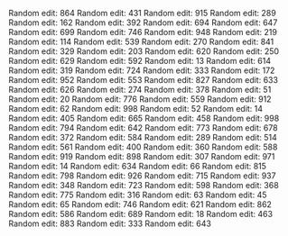 
Random edit: 864
Random edit: 431
Random edit: 915
Random edit: 289
Random edit: 162
Random edit: 392
Random edit: 694
Random edit: 647
Random edit: 699
Random edit: 746
Random edit: 948
Random edit: 219
Random edit: 114
Random edit: 539
Random edit: 270
Random edit: 841
Random edit: 329
Random edit: 203
Random edit: 620
Random edit: 250
Random edit: 629
Random edit: 592
Random edit: 13
Random edit: 614
Random edit: 319
Random edit: 724
Random edit: 333
Random edit: 172
Random edit: 952
Random edit: 553
Random edit: 827
Random edit: 633
Random edit: 626
Random edit: 274
Random edit: 378
Random edit: 51
Random edit: 20
Random edit: 776
Random edit: 559
Random edit: 912
Random edit: 62
Random edit: 998
Random edit: 52
Random edit: 14
Random edit: 405
Random edit: 665
Random edit: 458
Random edit: 998
Random edit: 794
Random edit: 642
Random edit: 773
Random edit: 678
Random edit: 372
Random edit: 584
Random edit: 289
Random edit: 514
Random edit: 561
Random edit: 400
Random edit: 360
Random edit: 588
Random edit: 919
Random edit: 898
Random edit: 307
Random edit: 971
Random edit: 14
Random edit: 634
Random edit: 66
Random edit: 815
Random edit: 798
Random edit: 926
Random edit: 715
Random edit: 937
Random edit: 348
Random edit: 723
Random edit: 598
Random edit: 368
Random edit: 775
Random edit: 316
Random edit: 63
Random edit: 45
Random edit: 65
Random edit: 746
Random edit: 621
Random edit: 862
Random edit: 586
Random edit: 689
Random edit: 18
Random edit: 463
Random edit: 883
Random edit: 333
Random edit: 643
